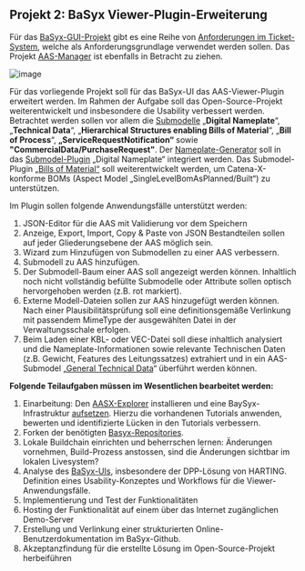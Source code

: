 ## Projekt 2: **BaSyx Viewer-Plugin-Erweiterung**

Für das [BaSyx-GUI-Projekt](https://github.com/eclipse-basyx/basyx-applications/tree/main/aas-gui) gibt es eine Reihe von [Anforderungen im Ticket-System](https://github.com/eclipse-basyx/basyx-applications/issues/240), welche als Anforderungsgrundlage verwendet werden sollen. 
Das Projekt [AAS-Manager](https://github.com/rwth-iat/aas_manager) ist ebenfalls in Betracht zu ziehen.

![image](https://github.com/user-attachments/assets/34d6e4bf-d1eb-443f-98cb-9d3f75068bf2)

Für das vorliegende Projekt soll für das BaSyx-UI das AAS-Viewer-Plugin erweitert werden. 
Im Rahmen der Aufgabe soll das Open-Source-Projekt  weiterentwickelt und insbesondere die Usability verbessert werden. Betrachtet werden sollen vor allem die [Submodelle](https://github.com/admin-shell-io/submodel-templates/tree/main/published) 
„**Digital Nameplate**“, „**Technical Data**“, „**Hierarchical Structures enabling Bills of Material**“, „**Bill of Process**“, **„ServiceRequestNotification“** sowie **"CommercialData/PurchaseRequest"**. 
Der [Nameplate-Generator](https://github.com/TTRSF/TINF22F-Nameplate-Generator) soll in das [Submodel-Plugin](https://github.com/eclipse-basyx/basyx-aas-web-ui/tree/main/aas-web-ui/src/components/SubmodelPlugins) „Digital Nameplate“ integriert werden. 
Das Submodel-Plugin [„Bills of Material“](https://github.com/eclipse-basyx/basyx-aas-web-ui/blob/main/aas-web-ui/src/components/SubmodelPlugins/BillsOfMaterial.vue) soll weiterentwickelt werden, um Catena-X-konforme BOMs (Aspect Model „SingleLevelBomAsPlanned/Built“) zu unterstützen.

Im Plugin sollen folgende Anwendungsfälle unterstützt werden:

1. JSON-Editor für die AAS mit Validierung vor dem Speichern
2. Anzeige, Export, Import, Copy & Paste von JSON Bestandteilen sollen auf jeder Gliederungsebene der AAS möglich sein.
3. Wizard zum Hinzufügen von Submodellen zu einer AAS verbessern.
4. Submodell zu AAS hinzufügen.
5. Der Submodell-Baum einer AAS soll angezeigt werden können. Inhaltlich noch nicht vollständig befüllte Submodelle oder Attribute sollen optisch hervorgehoben werden (z.B. rot markiert).
6. Externe Modell-Dateien sollen zur AAS hinzugefügt werden können. Nach einer Plausibilitätsprüfung soll eine definitionsgemäße Verlinkung mit passendem MimeType der ausgewählten Datei in der Verwaltungsschale erfolgen.
7. Beim Laden einer KBL- oder VEC-Datei soll diese inhaltlich analysiert und die Nameplate-Informationen sowie relevante Technischen Daten (z.B. Gewicht, Features des Leitungssatzes) extrahiert und in ein AAS-Submodel „[General Technical Data](https://github.com/admin-shell-io/submodel-templates/tree/main/published/Technical_Data/1/2)“ überführt werden können.

**Folgende Teilaufgaben müssen im Wesentlichen bearbeitet werden:**

1. Einarbeitung: Den [AASX-Explorer](https://github.com/eclipse-aaspe/package-explorer/releases) installieren und eine BaySyx-Infrastruktur [aufsetzen](https://basyx.org/get-started/introduction). Hierzu die vorhandenen Tutorials anwenden, bewerten und identifizierte Lücken in den Tutorials verbessern.
2. Forken der benötigten [Basyx-Repositories](https://github.com/eclipse-basyx/basyx-applications/tree/main/aas-gui).
3. Lokale Buildchain einrichten und beherrschen lernen: Änderungen vornehmen, Build-Prozess anstossen, sind die Änderungen sichtbar im lokalen Livesystem?
4. Analyse des [BaSyx-UIs](https://wiki.basyx.org/en/latest/content/user_documentation/basyx_components/web_ui/index.html), insbesondere der DPP-Lösung von HARTING. Definition eines Usability-Konzeptes und Workflows für die Viewer-Anwendungsfälle.
5. Implementierung und Test der Funktionalitäten
6. Hosting der Funktionalität auf einem über das Internet zugänglichen Demo-Server
8. Erstellung und Verlinkung einer strukturierten Online-Benutzerdokumentation im BaSyx-Github.
9. Akzeptanzfindung für die erstellte Lösung im Open-Source-Projekt herbeiführen
